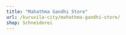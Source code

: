 ```yaml
---
title: "Mahathma Gandhi Store"
url: /kuruvila-city/mahathma-gandhi-store/
shop: Schneiderei
---
```

